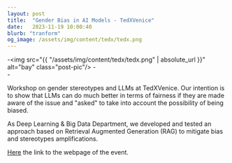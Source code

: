 ```yaml
---
layout: post
title:  "Gender Bias in AI Models - TedXVenice"
date:   2023-11-19 10:00:40
blurb: "tranform"
og_image: /assets/img/content/tedx/tedx.png
---
```


-<img src="{{ "/assets/img/content/tedx/tedx.png" | absolute_url }}" alt="bay" class="post-pic"/>
-<br />
-<br />


Workshop on gender stereotypes and LLMs at TedXVenice. Our intention is to show that LLMs can do much better in terms of fairness if they are made aware of the issue and "asked" to take into account the possibility of being biased. 

As Deep Learning & Big Data Department, we developed and tested an approach based on Retrieval Augmented Generation (RAG) to mitigate bias and stereotypes amplifications. 

[Here](https://tedxvenezia.com/women/) the link to the webpage of the event.


